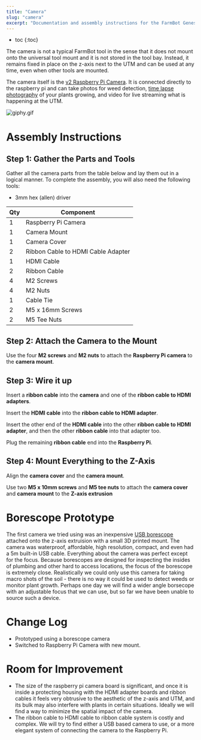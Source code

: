 ```yaml
---
title: "Camera"
slug: "camera"
excerpt: "Documentation and assembly instructions for the FarmBot Genesis Camera"
---
```


* toc
{:toc}

The camera is not a typical FarmBot tool in the sense that it does not mount onto the universal tool mount and it is not stored in the tool bay. Instead, it remains fixed in place on the z-axis next to the UTM and can be used at any time, even when other tools are mounted.

The camera itself is the [v2 Raspberry Pi Camera](https://www.raspberrypi.org/products/camera-module-v2/). It is connected directly to the raspberry pi and can take photos for weed detection, [time lapse photography](../../FarmBot-Genesis-V1.0/mods-and-add-ons/take-time-lapse-plant-photography.md) of your plants growing, and video for live streaming what is happening at the UTM.

![giphy.gif](giphy.gif)



# Assembly Instructions

## Step 1: Gather the Parts and Tools
Gather all the camera parts from the table below and lay them out in a logical manner. To complete the assembly, you will also need the following tools:

  * 3mm hex (allen) driver

|Qty                           |Component                     |
|------------------------------|------------------------------|
|1                             |Raspberry Pi Camera
|1                             |Camera Mount
|1                             |Camera Cover
|2                             |Ribbon Cable to HDMI Cable Adapter
|1                             |HDMI Cable
|2                             |Ribbon Cable
|4                             |M2 Screws
|4                             |M2 Nuts
|1                             |Cable Tie
|2                             |M5 x 16mm Screws
|2                             |M5 Tee Nuts

## Step 2: Attach the Camera to the Mount
Use the four **M2 screws** and **M2 nuts** to attach the **Raspberry Pi camera** to the **camera mount**.


## Step 3: Wire it up
Insert a **ribbon cable** into the **camera** and one of the **ribbon cable to HDMI adapters**.


Insert the **HDMI cable** into the **ribbon cable to HDMI adapter**.


Insert the other end of the **HDMI cable** into the other **ribbon cable to HDMI adapter**, and then the other **ribbon cable** into that adapter too.


Plug the remaining **ribbon cable** end into the **Raspberry Pi**.


## Step 4: Mount Everything to the Z-Axis
Align the **camera cover** and the **camera mount**.


Use two **M5 x 10mm screws** and **M5 tee nuts** to attach the **camera cover** and **camera mount** to the **Z-axis extrusion**




# Borescope Prototype

The first camera we tried using was an inexpensive [USB borescope](https://smile.amazon.com/dp/B016KUGVJC) attached onto the z-axis extruision with a small 3D printed mount. The camera was waterproof, affordable, high resolution, compact, and even had a 5m built-in USB cable. Everything about the camera was perfect except for the focus. Because borescopes are designed for inspecting the insides of plumbing and other hard to access locations, the focus of the borescope is extremely close. Realistically we could only use this camera for taking macro shots of the soil - there is no way it could be used to detect weeds or monitor plant growth. Perhaps one day we will find a wider angle borsecope with an adjustable focus that we can use, but so far we have been unable to source such a device.

# Change Log

* Prototyped using a borescope camera
* Switched to Raspberry Pi Camera with new mount.

# Room for Improvement

* The size of the raspberry pi camera board is significant, and once it is inside a protecting housing with the HDMI adapter boards and ribbon cables it feels very obtrusive to the aesthetic of the z-axis and UTM, and its bulk may also interfere with plants in certain situations. Ideally we will find a way to minimize the spatial impact of the camera.
* The ribbon cable to HDMI cable to ribbon cable system is costly and complex. We will try to find either a USB based camera to use, or a more elegant system of connecting the camera to the Raspberry Pi.
